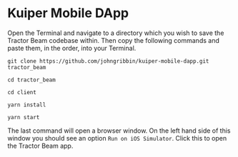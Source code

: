 # Kuiper Mobile DApp

Open the Terminal and navigate to a directory which you wish to save the Tractor Beam codebase within. Then copy the following commands and paste them, in the order, into your Terminal.

```
git clone https://github.com/johngribbin/kuiper-mobile-dapp.git tractor_beam
```

```
cd tractor_beam
```

```
cd client
```

```
yarn install
```

```
yarn start
```

The last command will open a browser window. On the left hand side of this window you should see an option `Run on iOS Simulator`. Click this to open the Tractor Beam app.
